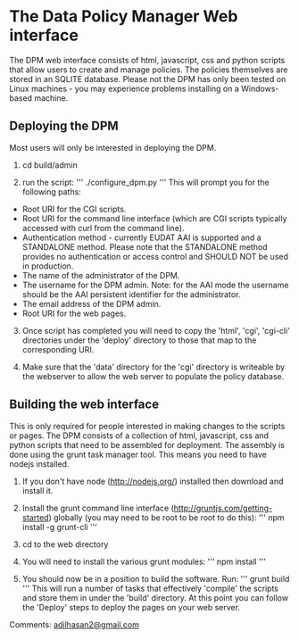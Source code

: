# The Data Policy Manager Web interface
The DPM web interface consists of html, javascript, css and python scripts that
allow users to create and manage policies. The policies themselves are stored in
an SQLITE database. Please not the DPM has only been tested on Linux machines -
you may experience problems installing on a Windows-based machine.

## Deploying the DPM
Most users will only be interested in deploying the DPM.

1. cd build/admin

2. run the script:
'''
./configure_dpm.py
'''
This will prompt you for the following paths:

* Root URI for the CGI scripts.
* Root URI for the command line interface (which are CGI scripts typically accessed
  with curl from the command line).
* Authentication method - currently EUDAT AAI is supported and a STANDALONE method.
Please note that the STANDALONE method provides no authentication or access control
and SHOULD NOT be used in production.
* The name of the administrator of the DPM.
* The username for the DPM admin. Note: for the AAI mode the username should be
the AAI persistent identifier for the administrator.
* The email address of the DPM admin.
* Root URI for the web pages.

3. Once script has completed you will need to copy the 'html', 'cgi', 'cgi-cli'
directories under the 'deploy' directory to those that map to the corresponding
URI.

4. Make sure that the 'data' directory for the 'cgi' directory is writeable by
the webserver to allow the web server to populate the policy database.


## Building the web interface
This is only required for people interested in making changes to the scripts or
pages. The DPM consists of a collection of html, javascript, css and python
scripts that need to be assembled for deployment. The assembly is done using the
grunt task manager tool. This means you need to have nodejs installed.

1. If you don't have node (http://nodejs.org/) installed then download and
   install it.

2. Install the grunt command line interface
   (http://gruntjs.com/getting-started) globally (you may need to be root to
   be root to do this):
'''
npm install -g grunt-cli
'''
2. cd to the web directory

3. You will need to install the various grunt modules:
'''
npm install
'''

4. You should now be in a position to build the software. Run:
'''
grunt build
'''
This will run a number of tasks that effectively 'compile' the scripts
and store them in under the 'build' directory. At this point you can follow
the 'Deploy' steps to deploy the pages on your web server.

Comments:
adilhasan2@gmail.com
